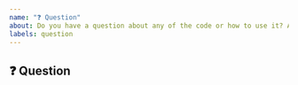 ```yaml
---
name: "❓ Question"
about: Do you have a question about any of the code or how to use it? Ask away!
labels: question
---
```


<!-- Please give the issue a short, clear title - it should probably be in the form of a question ;) -->

## ❓ Question
<!-- Please explain your question here in as much detail as possible. The more you tell us, the faster we can help! -->
